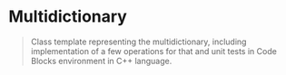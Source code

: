 # Multidictionary
> Class template representing the multidictionary, including implementation of a few operations for that and unit tests in Code Blocks environment in C++ language.
